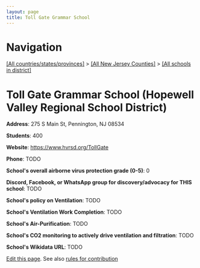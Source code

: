 ```yaml
---
layout: page
title: Toll Gate Grammar School
---
```

# Navigation

[[All countries/states/provinces]](../../..) > [[All New Jersey Counties]](../..) > [[All schools in district]](..)

# Toll Gate Grammar School (Hopewell Valley Regional School District)

**Address**: 275 S Main St, Pennington, NJ 08534

**Students**: 400

**Website**: <https://www.hvrsd.org/TollGate>

**Phone**: TODO

**School's overall airborne virus protection grade (0-5)**: 0

**Discord, Facebook, or WhatsApp group for discovery/advocacy for THIS school**: TODO

**School's policy on Ventilation**: TODO

**School's Ventilation Work Completion**: TODO

**School's Air-Purification**: TODO

**School's CO2 monitoring to actively drive ventilation and filtration**: TODO

**School's Wikidata URL**: TODO


[Edit this page](https://github.com/ventilate-schools/NJ/edit/main/./Hopewell_Valley_Regional_School_District/Toll_Gate_Grammar_School.md). See also [rules for contribution](../../../contribution-rules/)